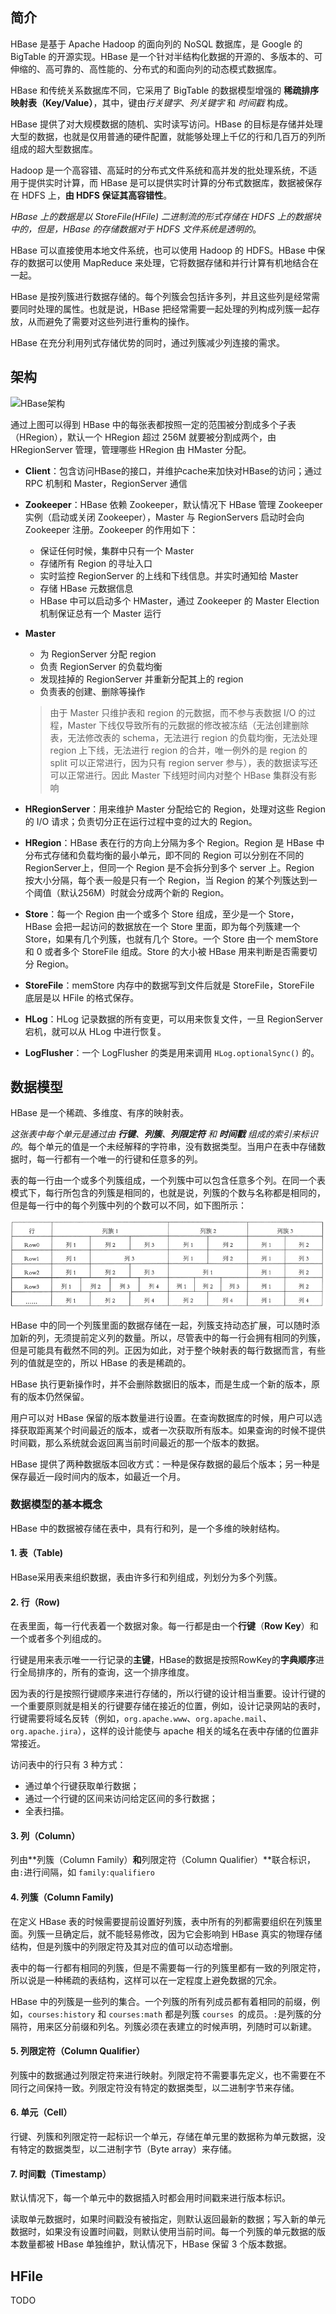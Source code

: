 ## 简介

HBase 是基于 Apache Hadoop 的面向列的 NoSQL 数据库，是 Google 的 BigTable 的开源实现。HBase 是一个针对半结构化数据的开源的、多版本的、可伸缩的、高可靠的、高性能的、分布式的和面向列的动态模式数据库。

HBase 和传统关系数据库不同，它采用了 BigTable 的数据模型增强的 **稀疏排序映射表（Key/Value）**，其中，键由*行关键字*、*列关键字* 和 *时间戳* 构成。

HBase 提供了对大规模数据的随机、实时读写访问。HBase 的目标是存储并处理大型的数据，也就是仅用普通的硬件配置，就能够处理上千亿的行和几百万的列所组成的超大型数据库。

Hadoop 是一个高容错、高延时的分布式文件系统和高并发的批处理系统，不适用于提供实时计算，而 HBase 是可以提供实时计算的分布式数据库，数据被保存在 HDFS 上，**由 HDFS 保证其高容错性**。

*HBase 上的数据是以 StoreFile(HFile) 二进制流的形式存储在 HDFS 上的数据块中的，但是，HBase 的存储数据对于 HDFS 文件系统是透明的*。

HBase 可以直接使用本地文件系统，也可以使用 Hadoop 的 HDFS。HBase 中保存的数据可以使用 MapReduce 来处理，它将数据存储和并行计算有机地结合在一起。

HBase 是按列簇进行数据存储的。每个列簇会包括许多列，并且这些列是经常需要同时处理的属性。也就是说，HBase 把经常需要一起处理的列构成列簇一起存放，从而避免了需要对这些列进行重构的操作。

HBase 在充分利用列式存储优势的同时，通过列簇减少列连接的需求。

## 架构

![HBase架构](D:\superz\BigData-A-Question\HBase\images\52297ef305db9.jpg)

通过上图可以得到 HBase 中的每张表都按照一定的范围被分割成多个子表（HRegion），默认一个 HRegion 超过 256M 就要被分割成两个，由 HRegionServer 管理，管理哪些 HRegion 由 HMaster 分配。

- **Client**：包含访问HBase的接口，并维护cache来加快对HBase的访问；通过 RPC 机制和 Master，RegionServer 通信
- **Zookeeper**：HBase 依赖 Zookeeper，默认情况下 HBase 管理 Zookeeper 实例（启动或关闭 Zookeeper），Master 与 RegionServers 启动时会向 Zookeeper 注册。Zookeeper 的作用如下：
  - 保证任何时候，集群中只有一个 Master
  - 存储所有 Region 的寻址入口
  - 实时监控 RegionServer 的上线和下线信息。并实时通知给 Master
  - 存储 HBase 元数据信息
  - HBase 中可以启动多个 HMaster，通过 Zookeeper 的 Master Election 机制保证总有一个 Master 运行

- **Master**

  - 为 RegionServer 分配 region
  - 负责 RegionServer 的负载均衡
  - 发现挂掉的 RegionServer 并重新分配其上的 region
  - 负责表的创建、删除等操作

  > 由于 Master 只维护表和 region 的元数据，而不参与表数据 I/O 的过程，Master 下线仅导致所有的元数据的修改被冻结（无法创建删除表，无法修改表的 schema，无法进行 region 的负载均衡，无法处理 region 上下线，无法进行 region 的合并，唯一例外的是 region 的 split 可以正常进行，因为只有 region server 参与），表的数据读写还可以正常进行。因此 Master 下线短时间内对整个 HBase 集群没有影响

- **HRegionServer**：用来维护 Master 分配给它的 Region，处理对这些 Region 的 I/O 请求；负责切分正在运行过程中变的过大的 Region。

- **HRegion**：HBase 表在行的方向上分隔为多个 Region。Region 是 HBase 中分布式存储和负载均衡的最小单元，即不同的 Region 可以分别在不同的 RegionServer上，但同一个 Region 是不会拆分到多个 server 上。Region 按大小分隔，每个表一般是只有一个 Region，当 Region 的某个列簇达到一个阈值（默认256M）时就会分成两个新的 Region。

- **Store**：每一个 Region 由一个或多个 Store 组成，至少是一个 Store，HBase 会把一起访问的数据放在一个 Store 里面，即为每个列簇建一个 Store，如果有几个列簇，也就有几个 Store。一个 Store 由一个 memStore 和 0 或者多个 StoreFile 组成。Store 的大小被 HBase 用来判断是否需要切分 Region。

- **StoreFile**：memStore 内存中的数据写到文件后就是 StoreFile，StoreFile 底层是以 HFile 的格式保存。
- **HLog**：HLog 记录数据的所有变更，可以用来恢复文件，一旦 RegionServer 宕机，就可以从 HLog 中进行恢复。
- **LogFlusher**：一个 LogFlusher 的类是用来调用 `HLog.optionalSync()` 的。

## 数据模型

HBase 是一个稀疏、多维度、有序的映射表。

*这张表中每个单元是通过由 **行键**、**列簇**、**列限定符** 和 **时间戳** 组成的索引来标识的*。每个单元的值是一个未经解释的字符串，没有数据类型。当用户在表中存储数据时，每一行都有一个唯一的行键和任意多的列。

表的每一行由一个或多个列簇组成，一个列簇中可以包含任意多个列。在同一个表模式下，每行所包含的列簇是相同的，也就是说，列簇的个数与名称都是相同的，但是每一行中的每个列簇中列的个数可以不同，如下图所示：

![数据模型](./images/5-1Z5091305564M.gif)

HBase 中的同一个列簇里面的数据存储在一起，列簇支持动态扩展，可以随时添加新的列，无须提前定义列的数量。所以，尽管表中的每一行会拥有相同的列簇，但是可能具有截然不同的列。正因为如此，对于整个映射表的每行数据而言，有些列的值就是空的，所以 HBase 的表是稀疏的。

HBase 执行更新操作时，并不会删除数据旧的版本，而是生成一个新的版本，原有的版本仍然保留。

用户可以对 HBase 保留的版本数量进行设置。在查询数据库的时候，用户可以选择获取距离某个时间最近的版本，或者一次获取所有版本。如果查询的时候不提供时间戳，那么系统就会返回离当前时间最近的那一个版本的数据。

HBase 提供了两种数据版本回收方式：一种是保存数据的最后个版本；另一种是保存最近一段时间内的版本，如最近一个月。

### 数据模型的基本概念

HBase 中的数据被存储在表中，具有行和列，是一个多维的映射结构。

#### 1. 表（Table)

HBase采用表来组织数据，表由许多行和列组成，列划分为多个列簇。

#### 2. 行（Row)

在表里面，每一行代表着一个数据对象。每一行都是由一个**行键**（**Row Key**）和一个或者多个列组成的。

行键是用来表示唯一一行记录的**主键**，HBase的数据是按照RowKey的**字典顺序**进行全局排序的，所有的查询，这一个排序维度。

因为表的行是按照行键顺序来进行存储的，所以行键的设计相当重要。设计行键的一个重要原则就是相关的行键要存储在接近的位置，例如，设计记录网站的表时，行键需要将域名反转（例如，`org.apache.www`、`org.apache.mail`、`org.apache.jira`），这样的设计能使与 apache 相关的域名在表中存储的位置非常接近。

访问表中的行只有 3 种方式：

- 通过单个行键获取单行数据；
- 通过一个行键的区间来访问给定区间的多行数据；
- 全表扫描。

#### 3. 列（Column）

列由**列簇（Column Family）**和**列限定符（Column Qualifier）**联合标识，由`:`进行间隔，如 `family:qualifiero`

#### 4. 列簇（Column Family)

在定义 HBase 表的时候需要提前设置好列簇，表中所有的列都需要组织在列簇里面。列簇一旦确定后，就不能轻易修改，因为它会影响到 HBase 真实的物理存储结构，但是列簇中的列限定符及其对应的值可以动态增删。

表中的每一行都有相同的列簇，但是不需要每一行的列簇里都有一致的列限定符，所以说是一种稀疏的表结构，这样可以在一定程度上避免数据的冗余。

HBase 中的列簇是一些列的集合。一个列簇的所有列成员都有着相同的前缀，例如，`courses:history` 和 `courses:math` 都是列簇 `courses `的成员。`:`是列簇的分隔符，用来区分前缀和列名。列簇必须在表建立的时候声明，列随时可以新建。

#### 5. 列限定符（Column Qualifier）

列簇中的数据通过列限定符来进行映射。列限定符不需要事先定义，也不需要在不同行之间保持一致。列限定符没有特定的数据类型，以二进制字节来存储。

#### 6. 单元（Cell）

行键、列簇和列限定符一起标识一个单元，存储在单元里的数据称为单元数据，没有特定的数据类型，以二进制字节（Byte array）来存储。

#### 7. 时间戳（Timestamp）

默认情况下，每一个单元中的数据插入时都会用时间戳来进行版本标识。

读取单元数据时，如果时间戳没有被指定，则默认返回最新的数据；写入新的单元数据时，如果没有设置时间戳，则默认使用当前时间。每一个列簇的单元数据的版本数量都被 HBase 单独维护，默认情况下，HBase 保留 3 个版本数据。

## HFile

TODO

